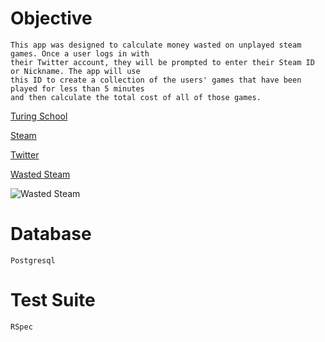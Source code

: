 # Objective
    This app was designed to calculate money wasted on unplayed steam games. Once a user logs in with 
    their Twitter account, they will be prompted to enter their Steam ID or Nickname. The app will use
    this ID to create a collection of the users' games that have been played for less than 5 minutes 
    and then calculate the total cost of all of those games.
[Turing School](https://www.turing.io)

[Steam](http://store.steampowered.com)

[Twitter](https://www.twitter.com)

[Wasted Steam](http://wasted-steam.herokuapp.com/)

![Wasted Steam](http://i.imgur.com/Odo5RLY.jpg)
# Database
    Postgresql
    
# Test Suite
    RSpec
